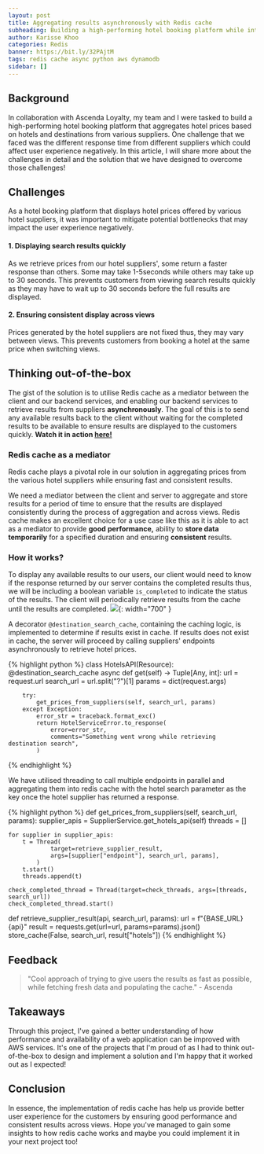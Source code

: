 ```yaml
---
layout: post
title: Aggregating results asynchronously with Redis cache
subheading: Building a high-performing hotel booking platform while integrating with multiple suppliers.
author: Karisse Khoo
categories: Redis
banner: https://bit.ly/32PAjtM
tags: redis cache async python aws dynamodb
sidebar: []
---
```


## Background
In collaboration with Ascenda Loyalty, my team and I were tasked to build a high-performing hotel booking platform that 
aggregates hotel prices based on hotels and destinations from various suppliers. One challenge that we faced was the different 
response time from different suppliers which could affect user experience negatively. In this article, I will share more about
the challenges in detail and the solution that we have designed to overcome those challenges!

## Challenges

As a hotel booking platform that displays hotel prices offered by various hotel suppliers, it was important to mitigate potential bottlenecks that may impact the user experience negatively.

#### 1. Displaying search results quickly

As we retrieve prices from our hotel suppliers', some return a faster response than others. Some may take 1-5seconds while others may take up to 30 seconds. This prevents customers from viewing search results quickly as they may have to wait up to 30 seconds before the full results are displayed. 

#### 2. Ensuring consistent display across views

Prices generated by the hotel suppliers are not fixed thus, they may vary between views. This prevents customers from booking a hotel at the same price when switching views. 

## Thinking out-of-the-box

The gist of the solution is to utilise Redis cache as a mediator between the client and our backend services, and enabling our backend services to retrieve results from suppliers **asynchronously**. The goal of this is to send any available results back to the client without waiting for the completed results to be available to ensure results are displayed to the customers quickly. **Watch it in action [here!](https://www.google.com)**

### Redis cache as a mediator

Redis cache plays a pivotal role in our solution in aggregating prices from the various hotel suppliers while ensuring fast and consistent results. 

We need a mediator between the client and server to aggregate and store results for a period of time to ensure that the results are displayed consistently during the process of aggregation and across views. Redis cache makes an excellent choice for a use case like this as it is able to act as a mediator to provide **good** **performance,** ability to **store data** **temporarily** for a specified duration and ensuring **consistent** results. 

### How it works?
To display any available results to our users, our client would need to know if the response returned by our server contains the completed results thus, we will be including a boolean variable `is_completed` to indicate the status of the results. The client will periodically retrieve results from the cache until the results are completed. 
![]({{site.baseurl}}/assets/images/posts/2021-05-01-ascenda_hotels/sequence_diagram.png){: width="700" }

A decorator `@destination_search_cache`, containing the caching logic, is implemented to determine if results exist in cache. If results does not exist in cache, the server will proceed by calling suppliers' endpoints asynchronously to retrieve hotel prices.

{% highlight python %}
class HotelsAPI(Resource):
    @destination_search_cache
    async def get(self) -> Tuple[Any, int]:
        url = request.url
        search_url = url.split("?")[1]
        params = dict(request.args)

        try:
            get_prices_from_suppliers(self, search_url, params)
        except Exception:
            error_str = traceback.format_exc()
            return HotelServiceError.to_response(
                error=error_str,
                comments="Something went wrong while retrieving destination search",
            )
{% endhighlight %}

We have utilised threading to call multiple endpoints in parallel and aggregating them into redis cache with the hotel search parameter as the key once the hotel supplier has returned a response.

{% highlight python %}
def get_prices_from_suppliers(self, search_url, params):
    supplier_apis = SupplierService.get_hotels_api(self)
    threads = []

    for supplier in supplier_apis:
        t = Thread(
	            target=retrieve_supplier_result,
	            args=[supplier["endpoint"], search_url, params],
	        )  
        t.start()
        threads.append(t)

    check_completed_thread = Thread(target=check_threads, args=[threads, search_url])
    check_completed_thread.start()

def retrieve_supplier_result(api, search_url, params):
    url = f"{BASE_URL}{api}"
    result = requests.get(url=url, params=params).json()
    store_cache(False, search_url, result["hotels"])
{% endhighlight %}

## Feedback

> "Cool approach of trying to give users the results as fast as possible, while fetching fresh data and populating the cache." - Ascenda

## Takeaways

Through this project, I've gained a better understanding of how performance and availability of a web application can be improved with AWS services. It's one of the projects that I'm proud of as I had to think out-of-the-box to design and implement a solution and I'm happy that it worked out as I expected!

## Conclusion

In essence, the implementation of redis cache has help us provide better user experience for the customers by ensuring good performance and consistent results across views. Hope you've managed to gain some insights to how redis cache works and maybe you could implement it in your next project too!
